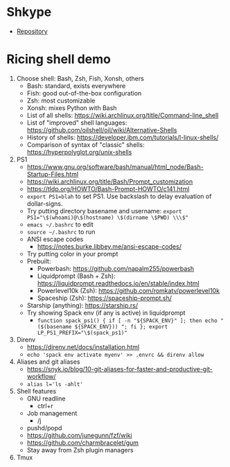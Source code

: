 # Shkype

- [Repository](https://github.com/Evidlo/shkype/)


# Ricing shell demo

1. Choose shell: Bash, Zsh, Fish, Xonsh, others
   - Bash: standard, exists everywhere
   - Fish: good out-of-the-box configuration
   - Zsh: most customizable
   - Xonsh: mixes Python with Bash
   - List of all shells: https://wiki.archlinux.org/title/Command-line_shell
   - List of "improved" shell languages: https://github.com/oilshell/oil/wiki/Alternative-Shells
   - History of shells: https://developer.ibm.com/tutorials/l-linux-shells/
   - Comparison of syntax of "classic" shells: https://hyperpolyglot.org/unix-shells
1. PS1
   - https://www.gnu.org/software/bash/manual/html_node/Bash-Startup-Files.html
   - https://wiki.archlinux.org/title/Bash/Prompt_customization
   - https://tldp.org/HOWTO/Bash-Prompt-HOWTO/c141.html
   - `export PS1=blah` to set PS1. Use backslash to delay evaluation of dollar-signs.
   - Try putting directory basename and username: `export PS1="\$(whoami)@\$(hostname) \$(dirname \$PWD) \\\$"`
   - `emacs ~/.bashrc` to edit
   - `source ~/.bashrc` to run
   - ANSI escape codes
     - https://notes.burke.libbey.me/ansi-escape-codes/
   - Try putting color in your prompt
   - Prebuilt:
     - Powerbash: https://github.com/napalm255/powerbash
     - Liquidprompt (Bash + Zsh): https://liquidprompt.readthedocs.io/en/stable/index.html
     - Powerlevel10k (Zsh): https://github.com/romkatv/powerlevel10k
     - Spaceship (Zsh): https://spaceship-prompt.sh/
 	- Starship (anything): https://starship.rs/
   - Try showing Spack env (if any is active) in liquidprompt
     - `function spack_ps1() { if [ -n "${SPACK_ENV}" ]; then echo "($(basename ${SPACK_ENV})) "; fi }; export LP_PS1_PREFIX="\$(spack_ps1)"`
1. Direnv
   - https://direnv.net/docs/installation.html
   - `echo 'spack env activate myenv' >> .envrc && direnv allow`
1. Aliases and git aliases
   - https://snyk.io/blog/10-git-aliases-for-faster-and-productive-git-workflow/
   - `alias l='ls -ahlt'`
1. Shell features
   - GNU readline
     - ctrl+r
   - Job management
     - /j
   - pushd/popd
   - https://github.com/junegunn/fzf/wiki
   - https://github.com/charmbracelet/gum
   - Stay away from Zsh plugin managers
1. Tmux
